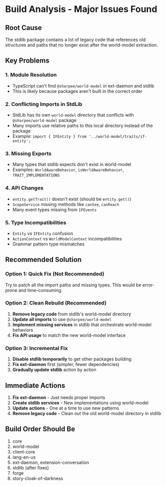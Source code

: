 # Build Analysis - Major Issues Found

## Root Cause
The stdlib package contains a lot of legacy code that references old structures and paths that no longer exist after the world-model extraction.

## Key Problems

### 1. Module Resolution
- TypeScript can't find `@sharpee/world-model` in ext-daemon and stdlib
- This is likely because packages aren't built in the correct order

### 2. Conflicting Imports in StdLib
- StdLib has its own `world-model` directory that conflicts with `@sharpee/world-model` package
- Many imports use relative paths to this local directory instead of the package
- Example: `import { IFEntity } from '../world-model/traits/if-entity';`

### 3. Missing Exports
- Many types that stdlib expects don't exist in world-model
- Examples: `WorldAwareBehavior`, `isWorldAwareBehavior`, `TRAIT_IMPLEMENTATIONS`

### 4. API Changes
- `entity.getTrait()` doesn't exist (should be `entity.get()`)
- `ScopeService` missing methods like `canSee`, `canReach`
- Many event types missing from `IFEvents`

### 5. Type Incompatibilities
- `Entity` vs `IFEntity` confusion
- `ActionContext` vs `WorldModelContext` incompatibilities
- Grammar pattern type mismatches

## Recommended Solution

### Option 1: Quick Fix (Not Recommended)
Try to patch all the import paths and missing types. This would be error-prone and time-consuming.

### Option 2: Clean Rebuild (Recommended)
1. **Remove legacy code** from stdlib's world-model directory
2. **Update all imports** to use `@sharpee/world-model`
3. **Implement missing services** in stdlib that orchestrate world-model behaviors
4. **Fix API usage** to match the new world-model interface

### Option 3: Incremental Fix
1. **Disable stdlib temporarily** to get other packages building
2. **Fix ext-daemon** first (simpler, fewer dependencies)
3. **Gradually update stdlib** action by action

## Immediate Actions

1. **Fix ext-daemon** - Just needs proper imports
2. **Create stdlib services** - New implementations using world-model
3. **Update actions** - One at a time to use new patterns
4. **Remove legacy code** - Clean out the old world-model directory in stdlib

## Build Order Should Be
1. core
2. world-model  
3. client-core
4. lang-en-us
5. ext-daemon, extension-conversation
6. stdlib (after fixes)
7. forge
8. story-cloak-of-darkness
